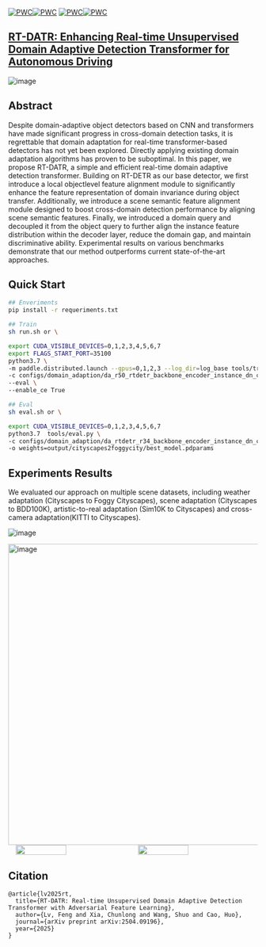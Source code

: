 [![PWC](https://img.shields.io/endpoint.svg?url=https://paperswithcode.com/badge/rt-datr-real-time-unsupervised-domain/unsupervised-domain-adaptation-on-cityscapes-1)](https://paperswithcode.com/sota/unsupervised-domain-adaptation-on-cityscapes-1?p=rt-datr-real-time-unsupervised-domain)[![PWC](https://img.shields.io/endpoint.svg?url=https://paperswithcode.com/badge/rt-datr-real-time-unsupervised-domain/unsupervised-domain-adaptation-on-sim10k-to-3)](https://paperswithcode.com/sota/unsupervised-domain-adaptation-on-sim10k-to-3?p=rt-datr-real-time-unsupervised-domain)
[![PWC](https://img.shields.io/endpoint.svg?url=https://paperswithcode.com/badge/rt-datr-real-time-unsupervised-domain/unsupervised-domain-adaptation-on-bdd100k-to)](https://paperswithcode.com/sota/unsupervised-domain-adaptation-on-bdd100k-to?p=rt-datr-real-time-unsupervised-domain)[![PWC](https://img.shields.io/endpoint.svg?url=https://paperswithcode.com/badge/rt-datr-real-time-unsupervised-domain/unsupervised-domain-adaptation-on-kitti-to)](https://paperswithcode.com/sota/unsupervised-domain-adaptation-on-kitti-to?p=rt-datr-real-time-unsupervised-domain)


## [RT-DATR: Enhancing Real-time Unsupervised Domain Adaptive Detection Transformer for Autonomous Driving](https://arxiv.org/abs/2504.09196)
![image](https://github.com/user-attachments/assets/f3008521-a10f-4089-b6d5-95a21c46ec55)
## Abstract
Despite domain-adaptive object detectors based on CNN and transformers have made significant progress in cross-domain detection tasks, it is regrettable that domain adaptation for real-time transformer-based detectors has not yet been explored. Directly applying existing domain adaptation algorithms has proven to be suboptimal. In this paper, we propose RT-DATR, a simple and efficient real-time domain adaptive detection transformer. Building on RT-DETR as our base detector, we first introduce a local objectlevel feature alignment module to significantly enhance the feature representation of domain invariance during object transfer. Additionally, we introduce a scene semantic feature alignment module designed to boost cross-domain detection performance by aligning scene semantic features. Finally, we introduced a domain query and decoupled it from the object query to further align the instance feature distribution within the decoder layer, reduce the domain gap, and maintain discriminative ability. Experimental results on various benchmarks demonstrate that our method outperforms current state-of-the-art approaches.


## Quick Start
```bash
## Enveriments
pip install -r requeriments.txt

## Train
sh run.sh or \

export CUDA_VISIBLE_DEVICES=0,1,2,3,4,5,6,7
export FLAGS_START_PORT=35100
python3.7 \
-m paddle.distributed.launch --gpus=0,1,2,3 --log_dir=log_base tools/train.py \
-c configs/domain_adaption/da_r50_rtdetr_backbone_encoder_instance_dn_cmt_city2foggycity.yml \
--eval \
--enable_ce True

## Eval
sh eval.sh or \

export CUDA_VISIBLE_DEVICES=0,1,2,3,4,5,6,7
python3.7  tools/eval.py \
-c configs/domain_adaption/da_rtdetr_r34_backbone_encoder_instance_dn_cmt_city2foggycity.yml \
-o weights=output/cityscapes2foggycity/best_model.pdparams

```

## Experiments Results
We evaluated our approach on multiple scene datasets, including weather adaptation (Cityscapes to Foggy Cityscapes), scene adaptation (Cityscapes to BDD100K), artistic-to-real adaptation (Sim10K to Cityscapes) and cross-camera adaptation(KITTI to Cityscapes). 

![image](https://github.com/user-attachments/assets/26e1b8d5-d27e-4256-8e4d-b5718d9cd4be)

<img width="1604" height="608" alt="image" src="https://github.com/user-attachments/assets/bb45baaa-7a4f-42f6-ac87-b479aa5f3507" />


<div style="display: flex; gap: 20px;justify-content: center; margin-bottom: 20px;">
  <img src="https://github.com/user-attachments/assets/fd862dbf-aef8-44f1-99ba-8792a8f09ba3" alt="" width="45%">
  <img src="https://github.com/user-attachments/assets/e3eb5b94-4014-4e31-9b08-409b1463e446" alt="" width="45%">
</div>

## Citation
```
@article{lv2025rt,
  title={RT-DATR: Real-time Unsupervised Domain Adaptive Detection Transformer with Adversarial Feature Learning},
  author={Lv, Feng and Xia, Chunlong and Wang, Shuo and Cao, Huo},
  journal={arXiv preprint arXiv:2504.09196},
  year={2025}
}
```

